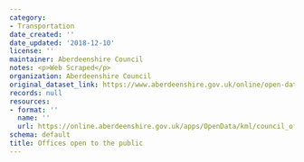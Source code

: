 ```yaml
---
category:
- Transportation
date_created: ''
date_updated: '2018-12-10'
license: ''
maintainer: Aberdeenshire Council
notes: <p>Web Scraped</p>
organization: Aberdeenshire Council
original_dataset_link: https://www.aberdeenshire.gov.uk/online/open-data/
records: null
resources:
- format: ''
  name: ''
  url: https://online.aberdeenshire.gov.uk/apps/OpenData/kml/council_offices.kmz
schema: default
title: Offices open to the public
---
```

